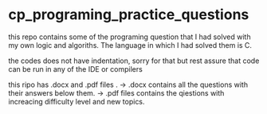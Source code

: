 # cp_programing_practice_questions
this repo contains some of the programing question that I had solved with my own logic and algoriths. 
The language in which I had solved them is C.

the codes does not have indentation, sorry for that but rest assure that code can be run in any of the IDE or compilers 

this ripo has .docx and .pdf files .
-> .docx contains all the questions with their answers below them.
-> .pdf files contains the qiestions with increacing difficulty level and new topics.

